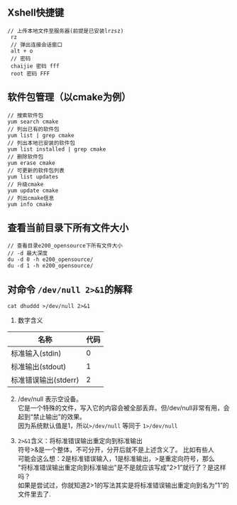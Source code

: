 ## Xshell快捷键
```shell 
// 上传本地文件至服务器(前提是已安装lrzsz)
 rz
 // 弹出连接会话窗口
 alt + o
 // 密码
 chaijie 密码 fff
 root 密码 FFF
 ```
 
 ## 软件包管理（以cmake为例）

 ```shell
 // 搜索软件包
 yum search cmake
 // 列出已有的软件包
 yum list | grep cmake
 // 列出本地已安装的软件包
 yum list installed | grep cmake
 // 删除软件包
 yum erase cmake
 // 可更新的软件包列表
 yum list updates
 // 升级cmake
 yum update cmake
 // 列出cmake信息
 yum info cmake
 ```
 
## 查看当前目录下所有文件大小
```shell 
// 查看目录e200_opensource下所有文件大小
// -d 最大深度
du -d 0 -h e200_opensource/
du -d 1 -h e200_opensource/
```

## 对命令 `/dev/null 2>&1`的解释

```shell
cat dhuddd >/dev/null 2>&1
```
1. 数字含义

名称|代码
-----|----
标准输入(stdin) | 0
标准输出(stdout) | 1
标准错误输出(stderr) | 2

2. /dev/null 表示空设备。  
它是一个特殊的文件，写入它的内容会被全部丢弃。但/dev/null非常有用，会起到“禁止输出”的效果。  
因为系统默认值是1，所以`>/dev/null` 等同于 `1>/dev/null`

3. `2>&1`含义：将标准错误输出重定向到标准输出  
符号>&是一个整体，不可分开，分开后就不是上述含义了。 比如有些人  
可能会这么想：2是标准错误输入，1是标准输出，>是重定向符号，那么  
"将标准错误输出重定向到标准输出"是不是就应该写成”2>1”就行了？是这样吗？  
如果是尝试过，你就知道2>1的写法其实是将标准错误输出重定向到名为”1”的文件里去了.
